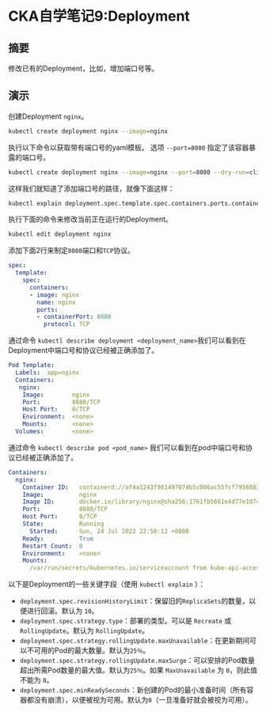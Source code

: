 # CKA自学笔记9:Deployment

## 摘要

修改已有的Deployment，比如，增加端口号等。

## 演示

创建Deployment `nginx`。

```bash
kubectl create deployment nginx --image=nginx
```

执行以下命令以获取带有端口号的yaml模板。
选项 `--port=8080` 指定了该容器暴露的端口号。

```bash
kubectl create deployment nginx --image=nginx --port=8080 --dry-run=client -o yaml
```

这样我们就知道了添加端口号的路径，就像下面这样：

```bash
kubectl explain deployment.spec.template.spec.containers.ports.containerPort
```

执行下面的命令来修改当前正在运行的Deployment。

```bash
kubectl edit deployment nginx
```

添加下面2行来制定`8080`端口和`TCP`协议。

```yaml
spec:
  template:
    spec:
      containers:
      - image: nginx
        name: nginx
        ports:
        - containerPort: 8080
          protocol: TCP
```

通过命令 `kubectl describe deployment <deployment_name>`我们可以看到在Deployment中端口号和协议已经被正确添加了。

```yaml
Pod Template:
  Labels:  app=nginx
  Containers:
   nginx:
    Image:        nginx
    Port:         8080/TCP
    Host Port:    0/TCP
    Environment:  <none>
    Mounts:       <none>
  Volumes:        <none>
```

通过命令 `kubectl describe pod <pod_name>` 我们可以看到在pod中端口号和协议已经被正确添加了。

```yaml
Containers:
  nginx:
    Container ID:   containerd://af4a1243f981497074b5c006ac55fcf795688399871d1dfe91a095321f5c91aa
    Image:          nginx
    Image ID:       docker.io/library/nginx@sha256:1761fb5661e4d77e107427d8012ad3a5955007d997e0f4a3d41acc9ff20467c7
    Port:           8080/TCP
    Host Port:      0/TCP
    State:          Running
      Started:      Sun, 24 Jul 2022 22:50:12 +0800
    Ready:          True
    Restart Count:  0
    Environment:    <none>
    Mounts:
      /var/run/secrets/kubernetes.io/serviceaccount from kube-api-access-hftdt (ro)
```

以下是Deployment的一些关键字段（使用 `kubectl explain` ）：

* `deployment.spec.revisionHistoryLimit`：保留旧的`ReplicaSets`的数量，以便进行回滚。默认为 `10`。
* `deployment.spec.strategy.type`：部署的类型。可以是 `Recreate` 或 `RollingUpdate`。默认为 `RollingUpdate`。
* `deployment.spec.strategy.rollingUpdate.maxUnavailable`：在更新期间可以不可用的Pod的最大数量。默认为`25％`。
* `deployment.spec.strategy.rollingUpdate.maxSurge`：可以安排的Pod数量超出所需Pod数量的最大值。默认为`25％`。如果 `MaxUnavailable` 为 `0`，则此值不能为 `0`。
* `deployment.spec.minReadySeconds`：新创建的Pod的最小准备时间（所有容器都没有崩溃），以便被视为可用。默认为`0`（一旦准备好就会被视为可用）。
